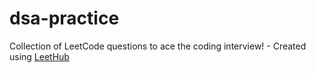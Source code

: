 # dsa-practice
Collection of LeetCode questions to ace the coding interview! - Created using [LeetHub](https://github.com/QasimWani/LeetHub)
